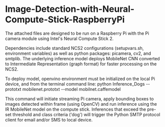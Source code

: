 # Image-Detection-with-Neural-Compute-Stick-RaspberryPi

The attached files are designed to be run on a Raspberry Pi with the Pi camera module using Intel's Neural Compute Stick 2.

Dependencies include standard NCS2 configurations (setupvars.sh, environment variables) as well as python packages: picamera, cv2, and smtplib.  The underlying inference model deploys MobileNet CNN converted to Intermediate Representation (graph format) for faster processing on the NCS2. 

To deploy model, openvino environment must be initialized on the local Pi device, and from the terminal command line:
python Inference_Dogs --prototxt mobilenet.prototxt --model mobilnet.caffemodel

This command will initiate streaming Pi camera, apply bounding boxes to images detected within frame (using OpenCV) and run inference using the IR MobileNet model on the compute stick.  Inferences that exceed the pre-set threshold and class criteria ('dog') will trigger the Python SMTP protocol client for email and/or SMS to local device.
